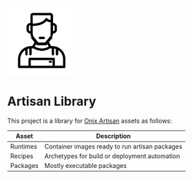 <p float="right"><img src="https://github.com/gatblau/artisan/raw/master/artisan.png" width="150"></p>

# Artisan Library

This project is a library for [Onix Artisan](https://github.com/gatblau/onix) assets as follows:

| Asset | Description |
|---|---|
| Runtimes | Container images ready to run artisan packages |
| Recipes | Archetypes for build or deployment automation |
| Packages | Mostly executable packages |
